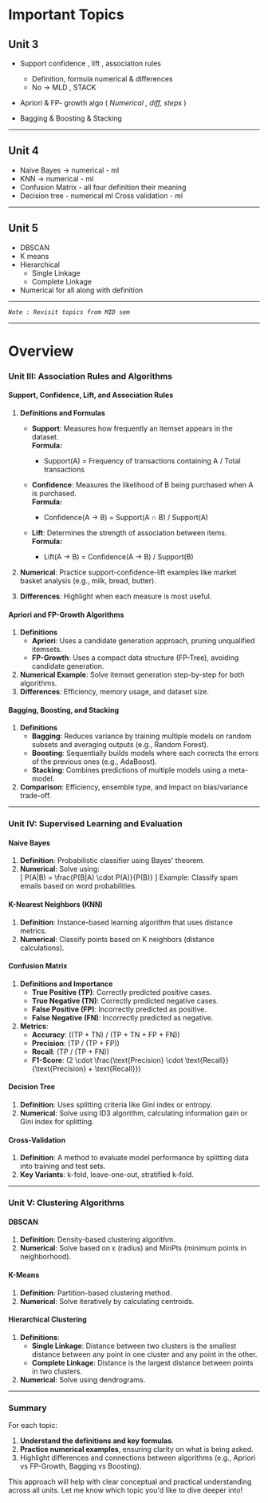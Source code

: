 # Important Topics

## Unit 3

- Support confidence , lift , association rules

  - Definition, formula numerical & differences
  - No -> MLD , STACK

- Apriori & FP- growth algo ( _Numerical , diff, steps_ )

- Bagging & Boosting & Stacking

---

## Unit 4

- Naive Bayes -> numerical - ml
- KNN -> numerical - ml
- Confusion Matrix - all four definition their meaning
- Decision tree - numerical ml
  Cross validation - ml

---

## Unit 5

- DBSCAN
- K means
- Hierarchical
  - Single Linkage
  - Complete Linkage
- Numerical for all along with definition

---

_`Note : Revisit topics from MID sem`_

---

# Overview

### **Unit III: Association Rules and Algorithms**

#### **Support, Confidence, Lift, and Association Rules**

1. **Definitions and Formulas**

   - **Support**: Measures how frequently an itemset appears in the dataset.  
     **Formula:**

     - Support(A) = Frequency of transactions containing A / Total transactions

   - **Confidence**: Measures the likelihood of B being purchased when A is purchased.  
     **Formula:**

     - Confidence(A → B) = Support(A ∩ B) / Support(A)

   - **Lift**: Determines the strength of association between items.  
     **Formula:**
     - Lift(A → B) = Confidence(A → B) / Support(B)

2. **Numerical**: Practice support-confidence-lift examples like market basket analysis (e.g., milk, bread, butter).
3. **Differences**: Highlight when each measure is most useful.

#### **Apriori and FP-Growth Algorithms**

1. **Definitions**
   - **Apriori**: Uses a candidate generation approach, pruning unqualified itemsets.
   - **FP-Growth**: Uses a compact data structure (FP-Tree), avoiding candidate generation.
2. **Numerical Example**: Solve itemset generation step-by-step for both algorithms.
3. **Differences**: Efficiency, memory usage, and dataset size.

#### **Bagging, Boosting, and Stacking**

1. **Definitions**
   - **Bagging**: Reduces variance by training multiple models on random subsets and averaging outputs (e.g., Random Forest).
   - **Boosting**: Sequentially builds models where each corrects the errors of the previous ones (e.g., AdaBoost).
   - **Stacking**: Combines predictions of multiple models using a meta-model.
2. **Comparison**: Efficiency, ensemble type, and impact on bias/variance trade-off.

---

### **Unit IV: Supervised Learning and Evaluation**

#### **Naive Bayes**

1. **Definition**: Probabilistic classifier using Bayes' theorem.
2. **Numerical**: Solve using:  
   \[
   P(A|B) = \frac{P(B|A) \cdot P(A)}{P(B)}
   \]
   Example: Classify spam emails based on word probabilities.

#### **K-Nearest Neighbors (KNN)**

1. **Definition**: Instance-based learning algorithm that uses distance metrics.
2. **Numerical**: Classify points based on K neighbors (distance calculations).

#### **Confusion Matrix**

1. **Definitions and Importance**
   - **True Positive (TP)**: Correctly predicted positive cases.
   - **True Negative (TN)**: Correctly predicted negative cases.
   - **False Positive (FP)**: Incorrectly predicted as positive.
   - **False Negative (FN)**: Incorrectly predicted as negative.
2. **Metrics**:
   - **Accuracy**: \((TP + TN) / (TP + TN + FP + FN)\)
   - **Precision**: \(TP / (TP + FP)\)
   - **Recall**: \(TP / (TP + FN)\)
   - **F1-Score**: \(2 \cdot \frac{\text{Precision} \cdot \text{Recall}}{\text{Precision} + \text{Recall}}\)

#### **Decision Tree**

1. **Definition**: Uses splitting criteria like Gini index or entropy.
2. **Numerical**: Solve using ID3 algorithm, calculating information gain or Gini index for splitting.

#### **Cross-Validation**

1. **Definition**: A method to evaluate model performance by splitting data into training and test sets.
2. **Key Variants**: k-fold, leave-one-out, stratified k-fold.

---

### **Unit V: Clustering Algorithms**

#### **DBSCAN**

1. **Definition**: Density-based clustering algorithm.
2. **Numerical**: Solve based on ε (radius) and MinPts (minimum points in neighborhood).

#### **K-Means**

1. **Definition**: Partition-based clustering method.
2. **Numerical**: Solve iteratively by calculating centroids.

#### **Hierarchical Clustering**

1. **Definitions**:
   - **Single Linkage**: Distance between two clusters is the smallest distance between any point in one cluster and any point in the other.
   - **Complete Linkage**: Distance is the largest distance between points in two clusters.
2. **Numerical**: Solve using dendrograms.

---

### **Summary**

For each topic:

1. **Understand the definitions and key formulas**.
2. **Practice numerical examples**, ensuring clarity on what is being asked.
3. Highlight differences and connections between algorithms (e.g., Apriori vs FP-Growth, Bagging vs Boosting).

This approach will help with clear conceptual and practical understanding across all units. Let me know which topic you'd like to dive deeper into!
